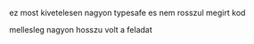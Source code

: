 ez most kivetelesen nagyon typesafe es nem rosszul megirt kod

mellesleg nagyon hosszu volt a feladat